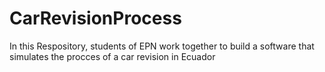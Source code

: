 # CarRevisionProcess
In this Respository, students of EPN work together to build a software that simulates the procces of a car revision in Ecuador
